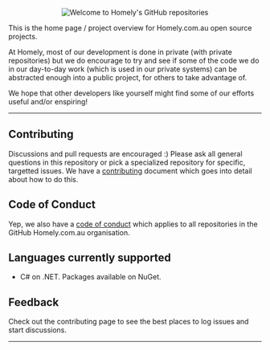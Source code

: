 <div>
    <p align="center">
    <img src="https://imgur.com/9E8hN79.png" alt="Welcome to Homely's GitHub repositories" />
    </p>
</div>

This is the home page / project overview for Homely.com.au open source projects.

At Homely, most of our development is done in private (with private repositories) but we do encourage to try and see if some of the code we do in our day-to-day work (which is used in our private systems) can be abstracted enough into a public project, for others to take advantage of.

We hope that other developers like yourself might find some of our efforts useful and/or enspiring!

---

## Contributing

Discussions and pull requests are encouraged :) Please ask all general questions in this repository or pick a specialized repository for specific, targetted issues. We have a [contributing](https://github.com/Homely/Homely/blob/master/CONTRIBUTING.md) document which goes into detail about how to do this.

## Code of Conduct
Yep, we also have a [code of conduct](https://github.com/Homely/Homely/blob/master/CODE_OF_CONDUCT.md) which applies to all repositories in the GitHub Homely.com.au organisation.

## Languages currently supported
- C# on .NET. Packages available on NuGet.

## Feedback
Check out the contributing page to see the best places to log issues and start discussions.

---

